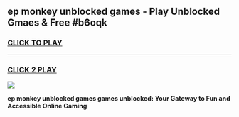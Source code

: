 
## ep monkey unblocked games - Play Unblocked Gmaes & Free #b6oqk
<h3>
<a href="https://premium.freeplayer.one?title=ep_monkey_unblocked_games&ref=03M">CLICK TO PLAY</a></h3>
<hr>

<h3>
<a href="https://premium.freeplayer.one?title=ep_monkey_unblocked_games&ref=03M">CLICK 2 PLAY</a>
  
</h3>

<a href="https://premium.freeplayer.one?title=ep_monkey_unblocked_games&ref=03M"><img src="https://clearcache.store/games.png"></a>


**ep monkey unblocked games games unblocked: Your Gateway to Fun and Accessible Online Gaming**
